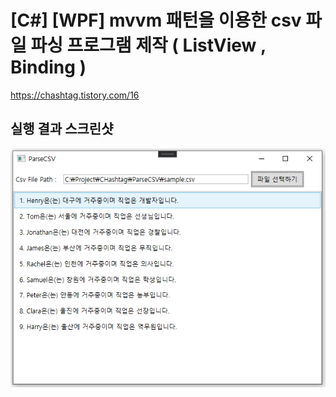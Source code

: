 # [C#] [WPF] mvvm 패턴을 이용한 csv 파일 파싱 프로그램 제작 ( ListView , Binding )

https://chashtag.tistory.com/16

## 실행 결과 스크린샷
![screenshot](https://github.com/Hyo-Seong/CHashtag/blob/master/ParseCSV/screenshot.png?raw=true)